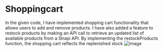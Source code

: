 # Shoppingcart
In the given code, I have implemented shopping cart functionality that allows users to add and remove products. I have also added a feature to restock products by making an API call to retrieve an updated list of available products from a Strapi API. By implementing the restockProducts function, the shopping cart reflects the replenished stock
![image](https://github.com/J4G33/Shoppingcart/assets/127263961/05400d25-feb9-4d2a-b9fd-5b338fde09dd)
